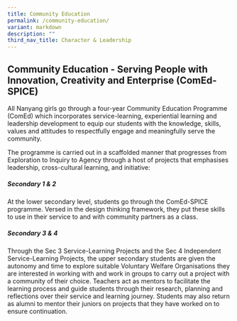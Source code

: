 ```yaml
---
title: Community Education
permalink: /community-education/
variant: markdown
description: ""
third_nav_title: Character & Leadership
---
```

## Community Education - Serving People with Innovation, Creativity and Enterprise (ComEd-SPICE)

All Nanyang girls go through a four-year Community Education Programme (ComEd) which incorporates service-learning, experiential learning and leadership development to equip our students with the knowledge, skills, values and attitudes to respectfully engage and meaningfully serve the community. 

The programme is carried out in a scaffolded manner that progresses from Exploration to Inquiry to Agency through a host of projects that emphasises leadership, cross-cultural learning, and initiative:

##### Secondary 1 & 2
At the lower secondary level, students go through the ComEd-SPICE programme. Versed in the design thinking framework, they put these skills to use in their service to and with community partners as a class.
 
##### Secondary 3 & 4
Through the Sec 3 Service-Learning Projects and the Sec 4 Independent Service-Learning Projects, the upper secondary students are given the autonomy and time to explore suitable Voluntary Welfare Organisations they are interested in working with and work in groups to carry out a project with a community of their choice. Teachers act as mentors to facilitate the learning process and guide students through their research, planning and reflections over their service and learning journey. Students may also return as alumni to mentor their juniors on projects that they have worked on to ensure continuation.